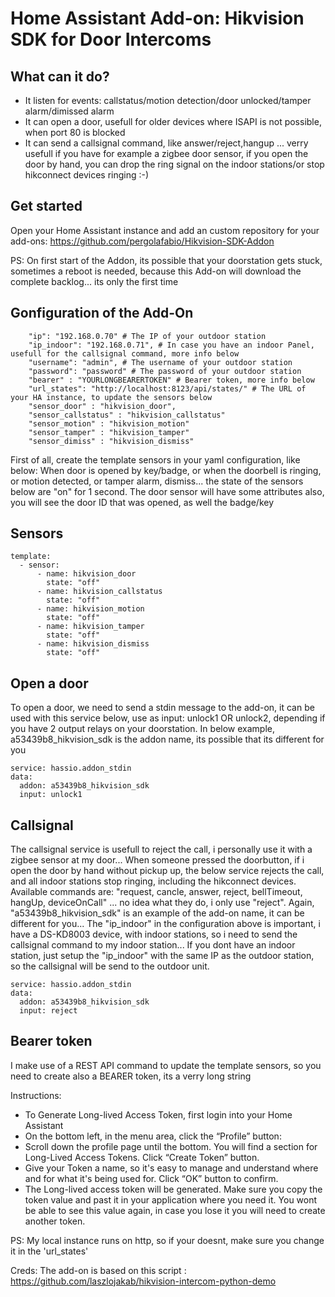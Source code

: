 # Home Assistant Add-on: Hikvision SDK for Door Intercoms

## What can it do? 
- It listen for events: callstatus/motion detection/door unlocked/tamper alarm/dimissed alarm
- It can open a door, usefull for older devices where ISAPI is not possible, when port 80 is blocked
- It can send a callsignal command, like answer/reject,hangup ... verry usefull if you have for example a zigbee door sensor, if you open the door by hand, you can drop the ring signal on the indoor stations/or stop hikconnect devices ringing :-)

## Get started

Open your Home Assistant instance and add an custom repository for your add-ons: https://github.com/pergolafabio/Hikvision-SDK-Addon

PS: On first start of the Addon, its possible that your doorstation gets stuck, sometimes a reboot is needed, because this Add-on will download the complete backlog... its only the first time

## Gonfiguration of the Add-On

````
    "ip": "192.168.0.70" # The IP of your outdoor station
    "ip_indoor": "192.168.0.71", # In case you have an indoor Panel, usefull for the callsignal command, more info below
    "username": "admin", # The username of your outdoor station
    "password": "password" # The password of your outdoor station
    "bearer" : "YOURLONGBEARERTOKEN" # Bearer token, more info below
    "url_states": "http://localhost:8123/api/states/" # The URL of your HA instance, to update the sensors below
    "sensor_door" : "hikvision_door",
    "sensor_callstatus" : "hikvision_callstatus"
    "sensor_motion" : "hikvision_motion"
    "sensor_tamper" : "hikvision_tamper"
    "sensor_dimiss" : "hikvision_dismiss"		
````	

First of all, create the template sensors in your yaml configuration, like below:
When door is opened by key/badge, or when the doorbell is ringing, or motion detected, or tamper alarm, dismiss... the state of the sensors below are "on" for 1 second. The door sensor will have some attributes also, you will see the door ID that was opened, as well the badge/key

## Sensors 

````
template:
  - sensor: 
      - name: hikvision_door
        state: "off"
      - name: hikvision_callstatus
        state: "off"
      - name: hikvision_motion
        state: "off"
      - name: hikvision_tamper
        state: "off"
      - name: hikvision_dismiss
        state: "off"    		
````

## Open a door

To open a door, we need to send a stdin message to the add-on, it can be used with this service below, use as input: unlock1 OR unlock2, depending if you have 2 output relays on your doorstation.
In below example, a53439b8_hikvision_sdk is the addon name, its possible that its different for you

````
service: hassio.addon_stdin
data:
  addon: a53439b8_hikvision_sdk
  input: unlock1
````

## Callsignal

The callsignal service is usefull to reject the call, i personally use it with a zigbee sensor at my door... When someone pressed the doorbutton, if i open the door by hand without pickup up, the below service rejects the call, and all indoor stations stop ringing, including the hikconnect devices.
Available commands are: "request, cancle, answer, reject, bellTimeout, hangUp, deviceOnCall" ... no idea what they do, i only use "reject".
Again, "a53439b8_hikvision_sdk" is an example of the add-on name, it can be different for you...
The "ip_indoor" in the configuration above is important, i have a DS-KD8003 device, with indoor stations, so i need to send the callsignal command to my indoor station... If you dont have an indoor station, just setup the "ip_indoor" with the same IP as the outdoor station, so the callsignal will be send to the outdoor unit.

````
service: hassio.addon_stdin
data:
  addon: a53439b8_hikvision_sdk
  input: reject
````

## Bearer token

I make use of a REST API command to update the template sensors, so you need to create also a BEARER token, its a verry long string

Instructions:
- To Generate Long-lived Access Token, first login into your Home Assistant
- On the bottom left, in the menu area, click the “Profile” button:
- Scroll down the profile page until the bottom. You will find a section for Long-Lived Access Tokens. Click “Create Token” button.
- Give your Token a name, so it's easy to manage and understand where and for what it's being used for. Click “OK” button to confirm.
- The Long-lived access token will be generated. Make sure you copy the token value and past it in your application where you need it. You wont be able to see this value again, in case you lose it you will need to create another token.

PS: My local instance runs on http, so if your doesnt, make sure you change it in the 'url_states'

Creds:
The add-on is based on this script : https://github.com/laszlojakab/hikvision-intercom-python-demo
